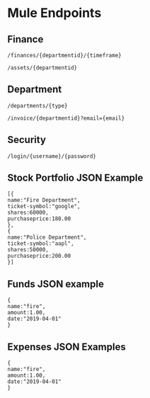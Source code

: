 # Mule Endpoints

## Finance
```
/finances/{departmentid}/{timeframe}

/assets/{departmentid}
```

## Department
```
/departments/{type}

/invoice/{departmentid}?email={email}
```

## Security
```
/login/{username}/{password}
```

## Stock Portfolio JSON Example
```
[{
name:"Fire Department",
ticket-symbol:"google",
shares:60000,
purchaseprice:180.00
}, 
{
name:"Police Department",
ticket-symbol:"aapl",
shares:50000,
purchaseprice:200.00
}]
```

## Funds JSON example
```
{
name:"fire",
amount:1.00,
date:"2019-04-01"
}
```

## Expenses JSON Examples
```
{
name:"fire",
amount:1.00,
date:"2019-04-01"
}
```
